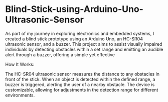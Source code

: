 # Blind-Stick-using-Arduino-Uno-Ultrasonic-Sensor
As part of my journey in exploring electronics and embedded systems, I created a blind stick prototype using an Arduino Uno, an HC-SR04 ultrasonic sensor, and a buzzer. This project aims to assist visually impaired individuals by detecting obstacles within a set range and emitting an audible alert through a buzzer, offering a simple yet effective

How It Works:

The HC-SR04 ultrasonic sensor measures the distance to any obstacles in front of the stick.
When an object is detected within the defined range, a buzzer is triggered, alerting the user of a nearby obstacle.
The device is customizable, allowing for adjustments in the detection range for different environments.
